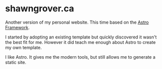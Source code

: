 # shawngrover.ca

Another version of my personal website.  This time based on the [Astro Framework](https://astro.build/).

I started by adopting an existing template but quickly discovered it wasn't the best fit for me.  However it did teach me enough about Astro to create my own template.

I like Astro.  It gives me the modern tools, but still allows me to generate a static site.
